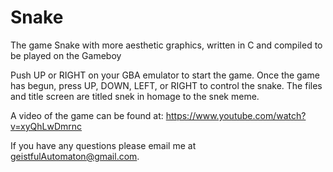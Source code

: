 # Snake
The game Snake with more aesthetic graphics, written in C and compiled to be played on the Gameboy

Push UP or RIGHT on your GBA emulator to start the game. Once the game has begun, press UP, DOWN, LEFT, or RIGHT to control the snake.
The files and title screen are titled snek in homage to the snek meme.

A video of the game can be found at:
https://www.youtube.com/watch?v=xyQhLwDmrnc

If you have any questions please email me at geistfulAutomaton@gmail.com.
